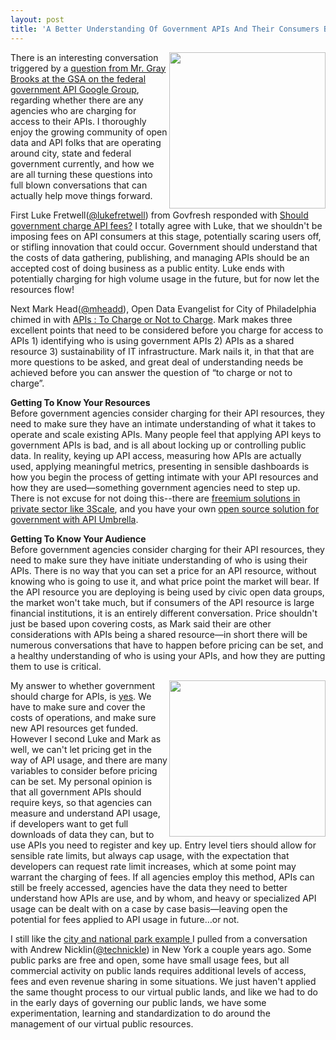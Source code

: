 ```yaml
---
layout: post
title: 'A Better Understanding Of Government APIs And Their Consumers Before Considering Charging For Use'
---
```

<p><img src="https://s3.amazonaws.com/kinlane-productions/bw-icons/bw-stack-cash.png" alt="" width="250" align="right" /></p>
<p>There is an interesting conversation triggered by a <a href="https://groups.google.com/forum/#!topic/us-government-apis/mQlwYRK5Y_0">question from Mr. Gray Brooks at the GSA on the federal government API Google Group</a>, regarding whether there are any agencies who are charging for access to their APIs. I thoroughly enjoy the growing community of open data and API folks that are operating around city, state and federal government currently, and how we are all turning these questions into full blown conversations that can actually help move things forward.</p>
<p>First Luke Fretwell(<a href="https://twitter.com/lukefretwell">@lukefretwell</a>)&nbsp;from Govfresh responded with <a href="http://govfresh.com/2014/03/government-charge-api-fees/">Should government charge API fees?</a> I totally agree with Luke, that we shouldn't be imposing fees on API consumers at this stage, potentially scaring users off, or stifling innovation that could occur. Government should understand that the costs of data gathering, publishing, and managing APIs should be an accepted cost of doing business as a public entity. Luke ends with potentially charging for high volume usage in the future, but for now let the resources flow!</p>
<p>Next Mark Head(<a href="https://twitter.com/mheadd">@mheadd</a>), Open Data Evangelist for City of Philadelphia chimed in with <a href="http://civic.io/2014/03/07/apis-to-charge-or-not-to-charge/">APIs : To Charge or Not to Charge</a>. Mark makes three excellent points that need to be considered before you charge for access to APIs 1) identifying who is using government APIs 2) APIs as a shared resource 3) sustainability of IT infrastructure.  Mark nails it, in that that are more questions to be asked, and great deal of understanding needs be achieved before you can answer the question of &ldquo;to charge or not to charge&rdquo;.</p>
<p><strong>Getting To Know Your Resources</strong><br /> Before government agencies consider charging for their API resources, they need to make sure they have an intimate understanding of what it takes to operate and scale existing APIs. Many people feel that applying API keys to government APIs is bad, and is all about locking up or controlling public data. In reality, keying up API access, measuring how APIs are actually used, applying meaningful metrics, presenting in sensible dashboards is how you begin the process of getting intimate with your API resources and how they are used&mdash;something government agencies need to step up.  There is not excuse for not doing this--there are <a href="http://bit.ly/13esk6Q">freemium solutions in private sector like 3Scale</a>, and you have your own <a href="http://bit.ly/1g6zFJf">open source solution for government with API Umbrella</a>.</p>
<p><strong>Getting To Know Your Audience</strong><br /> Before government agencies consider charging for their API resources, they need to make sure they have initiate understanding of who is using their APIs. There is no way that you can set a price for an API resource, without knowing who is going to use it, and what price point the market will bear. If the API resource you are deploying is being used by civic open data groups, the market won't take much, but if consumers of the API resource is large financial institutions, it is an entirely different conversation. Price shouldn't just be based upon covering costs, as Mark said their are other considerations with APIs being a shared resource&mdash;in short there will be numerous conversations that have to happen before pricing can be set, and a healthy understanding of who is using your APIs, and how they are putting them to use is critical.</p>
<p><img src="http://kinlane-productions.s3.amazonaws.com/api-evangelist/federal-government/nationl-park-ranger.jpg" alt="" width="250" align="right" /></p>
<p>My answer to whether government should charge for APIs, is <span style="text-decoration: underline;">yes</span>. We have to make sure and cover the costs of operations, and make sure new API resources get funded. However I second Luke and Mark as well, we can't let pricing get in the way of API usage, and there are many variables to consider before pricing can be set. My personal opinion is that all government APIs should require keys, so that agencies can measure and understand API usage, if developers want to get full downloads of data they can, but to use APIs you need to register and key up.  Entry level tiers should allow for sensible rate limits, but always cap usage, with the expectation that developers can request rate limit increases, which at some point may warrant the charging of fees. If all agencies employ this method, APIs can still be freely accessed, agencies have the data they need to better understand how APIs are use, and by whom, and heavy or specialized API usage can be dealt with on a case by case basis&mdash;leaving open the potential for fees applied to API usage in future&hellip;or not.</p>
<p>I still like the <a href="http://apievangelist.com/2012/02/01/should-the-government-subsidize-and-profit-from-data-markets/">city and national park example </a>I pulled from a conversation with Andrew Nicklin(<a href="https://twitter.com/technickle">@technickle</a>) in New York a couple years ago. Some public parks are free and open, some have small usage fees, but all commercial activity on public lands requires additional levels of access, fees and even revenue sharing in some situations.  We just haven't applied the same thought process to our virtual public lands, and like we had to do in the early days of governing our public lands, we have some experimentation, learning and standardization to do around the management of our virtual public resources.</p>
